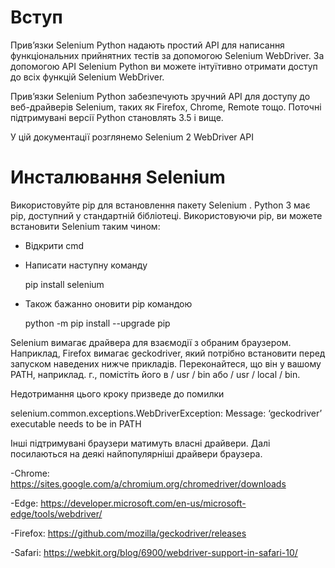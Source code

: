 # Вступ



Прив’язки Selenium Python надають простий API для написання функціональних 
прийнятних тестів за допомогою Selenium WebDriver. За допомогою API Selenium Python ви можете
інтуїтивно отримати доступ до всіх функцій Selenium WebDriver.

Прив’язки Selenium Python забезпечують зручний API для доступу до веб-драйверів Selenium, 
таких як Firefox, Chrome, Remote тощо. Поточні підтримувані версії Python становлять 3.5 і вище.

У цій документації розглянемо Selenium 2 WebDriver API



# Инсталювання Selenium 

Використовуйте pip для встановлення пакету Selenium . Python 3 має pip, доступний у стандартній бібліотеці.
Використовуючи pip, ви можете встановити Selenium  таким чином:

* Відкрити cmd

* Написати наступну команду 
    
    pip install selenium
   
   
* Також бажанно оновити pip командою 

    python -m pip install --upgrade pip
   
Selenium вимагає драйвера для взаємодії з обраним браузером. Наприклад, Firefox вимагає geckodriver,
який потрібно встановити перед запуском наведених нижче прикладів. Переконайтеся, що він у вашому PATH,
наприклад. г., помістіть його в / usr / bin або / usr / local / bin.
    
Недотримання цього кроку призведе до помилки

selenium.common.exceptions.WebDriverException: Message: ‘geckodriver’ executable needs to be in PATH

Інші підтримувані браузери матимуть власні драйвери. Далі посилаються на деякі найпопулярніші драйвери браузера.

-Chrome:	https://sites.google.com/a/chromium.org/chromedriver/downloads


-Edge:	https://developer.microsoft.com/en-us/microsoft-edge/tools/webdriver/


-Firefox:	https://github.com/mozilla/geckodriver/releases


-Safari:	https://webkit.org/blog/6900/webdriver-support-in-safari-10/





